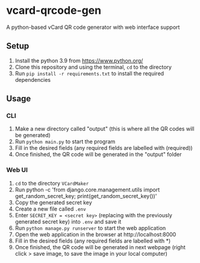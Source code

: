 # vcard-qrcode-gen
A python-based vCard QR code generator with web interface support

## Setup
1. Install the python 3.9 from https://www.python.org/ 
2. Clone this repository and using the terminal, `cd` to the directory
3. Run `pip install -r requirements.txt` to install the required dependencies

## Usage
### CLI
1. Make a new directory called "output" (this is where all the QR codes will be generated)
2. Run `python main.py` to start the program
3. Fill in the desired fields (any required fields are labelled with (required))
4. Once finished, the QR code will be generated in the "output" folder

### Web UI
1. `cd` to the directory `VCardMaker`
2. Run python -c 'from django.core.management.utils import get_random_secret_key; print(get_random_secret_key())'
3. Copy the generated secret key
4. Create a new file called `.env`
5. Enter `SECRET_KEY = <secret key>` (replacing <secret key> with the previously generated secret key) into `.env` and save it
6. Run `python manage.py runserver` to start the web application
7. Open the web application in the browser at http://localhost:8000
8. Fill in the desired fields (any required fields are labelled with *)
9. Once finished, the QR code will be generated in next webpage (right click > save image, to save the image in your local computer)